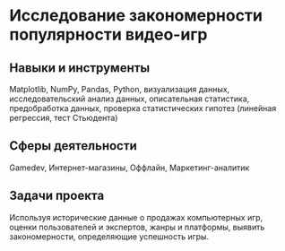 # Исследование закономерности популярности видео-игр
## Навыки и инструменты

Matplotlib, NumPy, Pandas, Python, визуализация данных, исследовательский анализ данных, описательная статистика, предобработка данных, проверка статистических гипотез (линейная регрессия, тест Стьюдента)

## Сферы деятельности

Gamedev, Интернет-магазины, Оффлайн, Маркетинг-аналитик

## Задачи проекта

Используя исторические данные о продажах компьютерных игр, оценки пользователей и экспертов, жанры и платформы, выявить закономерности, определяющие успешность игры.